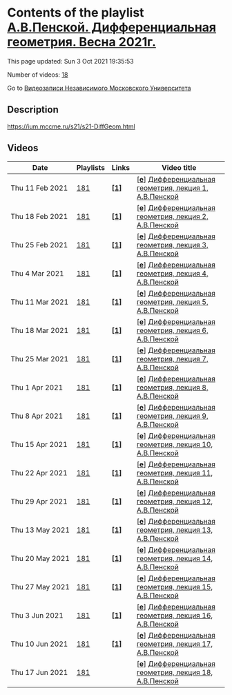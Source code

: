 # Contents of the playlist [А.В.Пенской. Дифференциальная геометрия. Весна 2021г.](https://www.youtube.com/playlist?list=PLp9ABVh6_x4EoScNqVSG_EsZaLbjJLy05)

This page updated: Sun 3 Oct 2021 19:35:53

Number of videos: [18](#videos)

Go to [Видеозаписи Независимого Московского Университета](../README.md)

## Description

<https://ium.mccme.ru/s21/s21-DiffGeom.html>

## Videos

|Date|Playlists|Links|Video title|
|---|---|---|---|
| Thu&nbsp;11&nbsp;Feb&nbsp;2021 | [181](../playlists/181 "А.В.Пенской. Дифференциальная геометрия. Весна 2021г.") | [**[1]**](https://ium.mccme.ru/s21/s21-DiffGeom.html) | [[**e**](https://studio.youtube.com/video/my0PHGbc-Vo/edit "Edit")] [Дифференциальная геометрия, лекция 1, А.В.Пенской](https://www.youtube.com/watch?v=my0PHGbc-Vo&list=PLp9ABVh6_x4EoScNqVSG_EsZaLbjJLy05 "https://ium.mccme.ru/s21/s21-DiffGeom.html") |
| Thu&nbsp;18&nbsp;Feb&nbsp;2021 | [181](../playlists/181 "А.В.Пенской. Дифференциальная геометрия. Весна 2021г.") | [**[1]**](https://ium.mccme.ru/s21/s21-DiffGeom.html) | [[**e**](https://studio.youtube.com/video/hLL_EjOTXuI/edit "Edit")] [Дифференциальная геометрия, лекция 2, А.В.Пенской](https://www.youtube.com/watch?v=hLL_EjOTXuI&list=PLp9ABVh6_x4EoScNqVSG_EsZaLbjJLy05 "https://ium.mccme.ru/s21/s21-DiffGeom.html") |
| Thu&nbsp;25&nbsp;Feb&nbsp;2021 | [181](../playlists/181 "А.В.Пенской. Дифференциальная геометрия. Весна 2021г.") | [**[1]**](https://ium.mccme.ru/s21/s21-DiffGeom.html) | [[**e**](https://studio.youtube.com/video/vjtZqw0oNXA/edit "Edit")] [Дифференциальная геометрия, лекция 3, А.В.Пенской](https://www.youtube.com/watch?v=vjtZqw0oNXA&list=PLp9ABVh6_x4EoScNqVSG_EsZaLbjJLy05 "https://ium.mccme.ru/s21/s21-DiffGeom.html") |
| Thu&nbsp;4&nbsp;Mar&nbsp;2021 | [181](../playlists/181 "А.В.Пенской. Дифференциальная геометрия. Весна 2021г.") | [**[1]**](https://ium.mccme.ru/s21/s21-DiffGeom.html) | [[**e**](https://studio.youtube.com/video/8zCrlmgdNJw/edit "Edit")] [Дифференциальная геометрия, лекция 4, А.В.Пенской](https://www.youtube.com/watch?v=8zCrlmgdNJw&list=PLp9ABVh6_x4EoScNqVSG_EsZaLbjJLy05 "https://ium.mccme.ru/s21/s21-DiffGeom.html") |
| Thu&nbsp;11&nbsp;Mar&nbsp;2021 | [181](../playlists/181 "А.В.Пенской. Дифференциальная геометрия. Весна 2021г.") | [**[1]**](https://ium.mccme.ru/s21/s21-DiffGeom.html) | [[**e**](https://studio.youtube.com/video/_phvzgPBISg/edit "Edit")] [Дифференциальная геометрия, лекция 5, А.В.Пенской](https://www.youtube.com/watch?v=_phvzgPBISg&list=PLp9ABVh6_x4EoScNqVSG_EsZaLbjJLy05 "https://ium.mccme.ru/s21/s21-DiffGeom.html") |
| Thu&nbsp;18&nbsp;Mar&nbsp;2021 | [181](../playlists/181 "А.В.Пенской. Дифференциальная геометрия. Весна 2021г.") | [**[1]**](https://ium.mccme.ru/s21/s21-DiffGeom.html) | [[**e**](https://studio.youtube.com/video/wgvC9NWJ5y0/edit "Edit")] [Дифференциальная геометрия, лекция 6, А.В.Пенской](https://www.youtube.com/watch?v=wgvC9NWJ5y0&list=PLp9ABVh6_x4EoScNqVSG_EsZaLbjJLy05 "https://ium.mccme.ru/s21/s21-DiffGeom.html") |
| Thu&nbsp;25&nbsp;Mar&nbsp;2021 | [181](../playlists/181 "А.В.Пенской. Дифференциальная геометрия. Весна 2021г.") | [**[1]**](https://ium.mccme.ru/s21/s21-DiffGeom.html) | [[**e**](https://studio.youtube.com/video/LMdT4JNMjGo/edit "Edit")] [Дифференциальная геометрия, лекция 7, А.В.Пенской](https://www.youtube.com/watch?v=LMdT4JNMjGo&list=PLp9ABVh6_x4EoScNqVSG_EsZaLbjJLy05 "https://ium.mccme.ru/s21/s21-DiffGeom.html") |
| Thu&nbsp;1&nbsp;Apr&nbsp;2021 | [181](../playlists/181 "А.В.Пенской. Дифференциальная геометрия. Весна 2021г.") | [**[1]**](https://ium.mccme.ru/s21/s21-DiffGeom.html) | [[**e**](https://studio.youtube.com/video/ORUcV61s488/edit "Edit")] [Дифференциальная геометрия, лекция 8, А.В.Пенской](https://www.youtube.com/watch?v=ORUcV61s488&list=PLp9ABVh6_x4EoScNqVSG_EsZaLbjJLy05 "https://ium.mccme.ru/s21/s21-DiffGeom.html") |
| Thu&nbsp;8&nbsp;Apr&nbsp;2021 | [181](../playlists/181 "А.В.Пенской. Дифференциальная геометрия. Весна 2021г.") | [**[1]**](https://ium.mccme.ru/s21/s21-DiffGeom.html) | [[**e**](https://studio.youtube.com/video/zuxOz5pkw9I/edit "Edit")] [Дифференциальная геометрия, лекция 9, А.В.Пенской](https://www.youtube.com/watch?v=zuxOz5pkw9I&list=PLp9ABVh6_x4EoScNqVSG_EsZaLbjJLy05 "https://ium.mccme.ru/s21/s21-DiffGeom.html") |
| Thu&nbsp;15&nbsp;Apr&nbsp;2021 | [181](../playlists/181 "А.В.Пенской. Дифференциальная геометрия. Весна 2021г.") | [**[1]**](https://ium.mccme.ru/s21/s21-DiffGeom.html) | [[**e**](https://studio.youtube.com/video/XfddWLA8uDk/edit "Edit")] [Дифференциальная геометрия, лекция 10, А.В.Пенской](https://www.youtube.com/watch?v=XfddWLA8uDk&list=PLp9ABVh6_x4EoScNqVSG_EsZaLbjJLy05 "https://ium.mccme.ru/s21/s21-DiffGeom.html") |
| Thu&nbsp;22&nbsp;Apr&nbsp;2021 | [181](../playlists/181 "А.В.Пенской. Дифференциальная геометрия. Весна 2021г.") | [**[1]**](https://ium.mccme.ru/s21/s21-DiffGeom.html) | [[**e**](https://studio.youtube.com/video/Inaq5YgoXv0/edit "Edit")] [Дифференциальная геометрия, лекция 11, А.В.Пенской](https://www.youtube.com/watch?v=Inaq5YgoXv0&list=PLp9ABVh6_x4EoScNqVSG_EsZaLbjJLy05 "https://ium.mccme.ru/s21/s21-DiffGeom.html") |
| Thu&nbsp;29&nbsp;Apr&nbsp;2021 | [181](../playlists/181 "А.В.Пенской. Дифференциальная геометрия. Весна 2021г.") | [**[1]**](https://ium.mccme.ru/s21/s21-DiffGeom.html) | [[**e**](https://studio.youtube.com/video/oUcTieiCcCc/edit "Edit")] [Дифференциальная геометрия, лекция 12, А.В.Пенской](https://www.youtube.com/watch?v=oUcTieiCcCc&list=PLp9ABVh6_x4EoScNqVSG_EsZaLbjJLy05 "https://ium.mccme.ru/s21/s21-DiffGeom.html") |
| Thu&nbsp;13&nbsp;May&nbsp;2021 | [181](../playlists/181 "А.В.Пенской. Дифференциальная геометрия. Весна 2021г.") | [**[1]**](https://ium.mccme.ru/s21/s21-DiffGeom.html) | [[**e**](https://studio.youtube.com/video/usG7y7H2O6I/edit "Edit")] [Дифференциальная геометрия, лекция 13, А.В.Пенской](https://www.youtube.com/watch?v=usG7y7H2O6I&list=PLp9ABVh6_x4EoScNqVSG_EsZaLbjJLy05 "https://ium.mccme.ru/s21/s21-DiffGeom.html") |
| Thu&nbsp;20&nbsp;May&nbsp;2021 | [181](../playlists/181 "А.В.Пенской. Дифференциальная геометрия. Весна 2021г.") | [**[1]**](https://ium.mccme.ru/s21/s21-DiffGeom.html) | [[**e**](https://studio.youtube.com/video/WWqiASpbSlc/edit "Edit")] [Дифференциальная геометрия, лекция 14, А.В.Пенской](https://www.youtube.com/watch?v=WWqiASpbSlc&list=PLp9ABVh6_x4EoScNqVSG_EsZaLbjJLy05 "https://ium.mccme.ru/s21/s21-DiffGeom.html") |
| Thu&nbsp;27&nbsp;May&nbsp;2021 | [181](../playlists/181 "А.В.Пенской. Дифференциальная геометрия. Весна 2021г.") | [**[1]**](https://ium.mccme.ru/s21/s21-DiffGeom.html) | [[**e**](https://studio.youtube.com/video/onVW4ZSuNFI/edit "Edit")] [Дифференциальная геометрия, лекция 15, А.В.Пенской](https://www.youtube.com/watch?v=onVW4ZSuNFI&list=PLp9ABVh6_x4EoScNqVSG_EsZaLbjJLy05 "https://ium.mccme.ru/s21/s21-DiffGeom.html") |
| Thu&nbsp;3&nbsp;Jun&nbsp;2021 | [181](../playlists/181 "А.В.Пенской. Дифференциальная геометрия. Весна 2021г.") | [**[1]**](https://ium.mccme.ru/s21/s21-DiffGeom.html) | [[**e**](https://studio.youtube.com/video/ATbHI9gb2mU/edit "Edit")] [Дифференциальная геометрия, лекция 16, А.В.Пенской](https://www.youtube.com/watch?v=ATbHI9gb2mU&list=PLp9ABVh6_x4EoScNqVSG_EsZaLbjJLy05 "https://ium.mccme.ru/s21/s21-DiffGeom.html") |
| Thu&nbsp;10&nbsp;Jun&nbsp;2021 | [181](../playlists/181 "А.В.Пенской. Дифференциальная геометрия. Весна 2021г.") | [**[1]**](https://ium.mccme.ru/s21/s21-DiffGeom.html) | [[**e**](https://studio.youtube.com/video/Sl5nH6fedbc/edit "Edit")] [Дифференциальная геометрия, лекция 17, А.В.Пенской](https://www.youtube.com/watch?v=Sl5nH6fedbc&list=PLp9ABVh6_x4EoScNqVSG_EsZaLbjJLy05 "https://ium.mccme.ru/s21/s21-DiffGeom.html") |
| Thu&nbsp;17&nbsp;Jun&nbsp;2021 | [181](../playlists/181 "А.В.Пенской. Дифференциальная геометрия. Весна 2021г.") |  | [[**e**](https://studio.youtube.com/video/xBve_j1h02Y/edit "Edit")] [Дифференциальная геометрия, лекция 18, А.В.Пенской](https://www.youtube.com/watch?v=xBve_j1h02Y&list=PLp9ABVh6_x4EoScNqVSG_EsZaLbjJLy05) |
